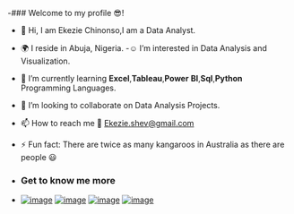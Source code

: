 -### Welcome to my profile 😎!
- 👋 Hi, I am Ekezie Chinonso,I am a Data Analyst.
-  :earth_africa: I reside in Abuja, Nigeria.
-:relaxed:  I’m interested in Data Analysis and Visualization.
- :muscle: I’m currently learning **Excel**,**Tableau**,**Power** **BI**,**Sql**,**Python** Programming Languages.
- 💞️ I’m looking to collaborate on Data Analysis Projects.
- 📫 How to reach me :e-mail: Ekezie.shev@gmail.com
- ⚡ Fun fact: There are twice as many kangaroos in Australia as there are people :smiley:

- ### Get to know me more
- [![image](https://github.com/Shevnon/Shevnon/assets/161952555/8a431a79-19af-4e05-bff1-d79e2b2b7906)](https://public.tableau.com/app/profile/chinonso.ekezie/vizzes) [![image](https://github.com/Shevnon/Shevnon/assets/161952555/f9ab6537-be1c-4b2f-a521-55f6aa0de051)](https://www.linkedin.com/public-profile/settings) [![image](https://github.com/Shevnon/Shevnon/assets/161952555/846819a4-25ef-42dc-9093-86c30bab77a9)](https://x.com/_Shevnon?t=cisOXZyLl1bhxZoB_Ghokw&s=09) [![image](https://github.com/Shevnon/Shevnon/assets/161952555/309e0011-5f4c-4a02-a658-1200a7b6a0d8)](https://www.instagram.com/shevnon?utm_source=qr&igsh=MzNlNGNkZWQ4Mg==) 


 

<!---
Shevnon/Shevnon is a ✨ special ✨ repository because its `README.md` (this file) appears on your GitHub profile.
You can click the Preview link to take a look at your changes.
--->
